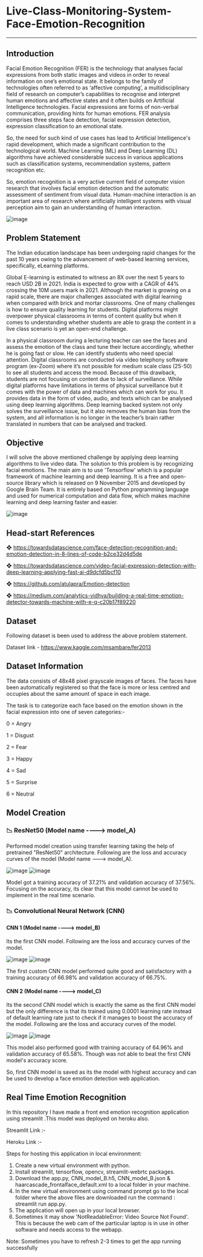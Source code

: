 # Live-Class-Monitoring-System-Face-Emotion-Recognition

------------------------------------------------------------------------------------------------------------------------------------------------------------
## Introduction
Facial Emotion Recognition (FER) is the technology that analyses facial expressions from both static images and videos in order to reveal information on one’s emotional state. It belongs to the family of technologies often referred to as ‘affective computing’, a multidisciplinary field of research on computer’s capabilities to recognise and interpret human emotions and affective states and it often builds on Artificial Intelligence technologies. Facial expressions are forms of non-verbal
communication, providing hints for human emotions. FER analysis comprises three steps face detection, facial expression detection, expression classification to an emotional state.

So, the need for such kind of use cases has lead to Artificial Intelligence's rapid development, which made a significant contribution to the technological world. Machine Learning (ML) and Deep Learning (DL) algorithms have achieved considerable success in various applications such as classification systems, recommendation systems, pattern recognition etc.

So, emotion recognition is a very active current field of computer vision research that involves facial emotion detection and the automatic assessment of sentiment from visual data. Human-machine interaction is an important area of research where artificially intelligent systems with visual perception aim to gain an understanding of human interaction.

![image](https://user-images.githubusercontent.com/85817763/166962634-e056c082-c214-46f6-b037-1d8d9e3ad9c5.png)

## Problem Statement
The Indian education landscape has been undergoing rapid changes for the past 10 years owing to the advancement of web-based learning services, specifically, eLearning platforms.

Global E-learning is estimated to witness an 8X over the next 5 years to reach USD 2B in 2021. India is expected to grow with a CAGR of 44% crossing the 10M users mark in 2021. Although the market is growing on a rapid scale, there are major challenges associated with digital learning when compared with brick and mortar classrooms. One of many challenges is how to ensure quality learning for students. Digital platforms might overpower physical classrooms in terms of content quality but when it comes to understanding whether students are able to grasp the content in a live class scenario is yet an open-end challenge.

In a physical classroom during a lecturing teacher can see the faces and assess the emotion of the class and tune their lecture accordingly, whether he is going fast or slow. He can identify students who need special attention. Digital classrooms are conducted via video telephony software program (ex-Zoom) where it’s not possible for medium scale class (25-50) to see all students and access the mood. Because of this drawback, students are not focusing on content due to lack of surveillance. While digital platforms have limitations in terms of physical surveillance but it comes with the power of data and machines which can work for you. It provides data in the form of video, audio, and texts which can be analysed using deep learning algorithms. Deep learning backed system not only solves the surveillance issue, but it also removes the human bias from the system, and all information is no longer in the teacher’s brain rather translated in numbers that can be analysed and tracked.

## Objective
I will solve the above mentioned challenge by applying deep learning algorithms to live video data. The solution to this problem is by recognizing facial emotions. The main aim is to use 'Tensorflow' which is a popular framework of  machine learning and deep learning. It is a free and open-source library which is released on 9 November 2015 and developed by Google Brain Team. It is entirely based on Python programming language and used for numerical computation and data flow, which makes machine learning and deep learning faster and easier.


![image](https://user-images.githubusercontent.com/85817763/166960555-84f50568-1c53-4aca-9b90-bb22975b0314.png)

## Head-start References
❖ https://towardsdatascience.com/face-detection-recognition-and-emotion-detection-in-8-lines-of-code-b2ce32d4d5de

❖ https://towardsdatascience.com/video-facial-expression-detection-with-deep-learning-applying-fast-ai-d9dcfd5bcf10

❖ https://github.com/atulapra/Emotion-detection

❖ https://medium.com/analytics-vidhya/building-a-real-time-emotion-detector-towards-machine-with-e-q-c20b17f89220

## Dataset
Following dataset is been used to address the above problem statement.

Dataset link - https://www.kaggle.com/msambare/fer2013

## Dataset Information
The data consists of 48x48 pixel grayscale images of faces. The faces have been automatically registered so that the face is more or less centred and occupies about the same amount of space in each image.

The task is to categorize each face based on the emotion shown in the facial expression into one of seven categories:- 

0 = Angry 

1 = Disgust 

2 = Fear

3 = Happy

4 = Sad

5 = Surprise

6 = Neutral

##  Model Creation

### 📉 ResNet50 (Model name ----> model_A)
Performed model creation using transfer learning taking the help of pretrained "ResNet50" architecture. Following are the loss and accuracy curves of the model (Model name ---> model_A).

![image](https://user-images.githubusercontent.com/85817763/169365393-1720699a-393f-4275-99e9-7ab4177ac042.png)
![image](https://user-images.githubusercontent.com/85817763/169365448-37ca80a6-5881-4fbf-b30f-77d4b568f47d.png)

Model got a training accuracy of 37.21% and validation accuracy of 37.56%. Focusing on the accuracy, its clear that this model cannot be used to implement in the real time scenario.

### 📉 Convolutional Neural Network (CNN)

#### CNN 1 (Model name ----> model_B)
Its the first CNN model. Following are the loss and accuracy curves of the model.

![image](https://user-images.githubusercontent.com/85817763/169365768-8c780dd0-2756-465a-8852-fa256f5f5156.png)
![image](https://user-images.githubusercontent.com/85817763/169365808-39ab467e-7213-4d9b-8874-5b27260b2c04.png)

The first custom CNN model performed quite good and satisfactory with a training accuracy of 66.98% and validation accuracy of 66.75%. 

#### CNN 2 (Model name ----> model_C)
Its the second CNN model which is exactly the same as the first CNN model but the only difference is that its trained using 0.0001 learning rate instead of default learning rate just to check if it manages to boost the accuracy of the model. Following are the loss and accuracy curves of the model.

![image](https://user-images.githubusercontent.com/85817763/169365976-559c99bc-9b9f-413e-9ede-a7c7adc10c2c.png)
![image](https://user-images.githubusercontent.com/85817763/169366019-53496a5a-7452-4c4c-86ed-2836b72e7538.png)

This model also performed good with training accuracy of 64.96% and validation accuracy of 65.58%. Though was not able to beat the first CNN model's accuracy score.

So, first CNN model is saved as its the model with highest accuracy and can be used to develop a face emotion detection web application.

##  Real Time Emotion Recognition

In this repository I have made a front end emotion recognition application using streamlit .This model was deployed on heroku also.

Streamlit Link :- 

Heroku Link :- 

Steps for hosting this application in local environment:

1. Create a new virtual environment with python.
2. Install streamlit, tensorflow, opencv, streamlit-webrtc packages.
3. Download the app.py, CNN_model_B.h5, CNN_model_B.json & haarcascade_frontalface_default.xml to a local folder in your machine.
4. In the new virtual environment using command prompt go to the local folder where the above files are downloaded run the command : streamlit run app.py.
5. The application will open up in your local browser.
6. Sometimes it may show 'NotReadableError: Video Source Not Found'. This is because the web cam of the particular laptop is in use in other software and needs access to the webapp.

Note: Sometimes you have to refresh 2-3 times to get the app running successfully
